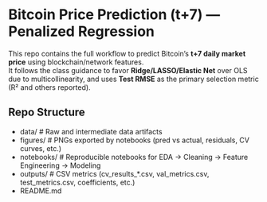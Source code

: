 # Bitcoin Price Prediction (t+7) — Penalized Regression

This repo contains the full workflow to predict Bitcoin’s **t+7 daily market price** using blockchain/network features.  
It follows the class guidance to favor **Ridge/LASSO/Elastic Net** over OLS due to multicollinearity, and uses **Test RMSE** as the primary selection metric (R² and others reported).

## Repo Structure
- data/ # Raw and intermediate data artifacts
- figures/ # PNGs exported by notebooks (pred vs actual, residuals, CV curves, etc.)
- notebooks/ # Reproducible notebooks for EDA → Cleaning → Feature Engineering → Modeling
- outputs/ # CSV metrics (cv_results_*.csv, val_metrics.csv, test_metrics.csv, coefficients, etc.)
- README.md
